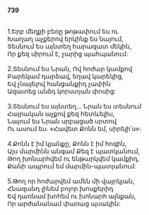 **739**

\
1.Երբ մեղքի բեռը թոթափում ես ու\
Խաղաղ աչքերով երկինք ես նայում,\
Տեսնում ես այնտեղ հարազատ մեկին,\
Որ քեզ սիրում է, չարից պահպանում:\
\
2.Տեսնում ես Նրան, Ով հոժար կամքով\
Բարեկամ դարձավ, եղավ կարեկից,\
Եվ չնայելով հանցանքիդ չափին\
Ազատեց անձդ կորստյան փոսից:\
\
3.Տեսնում ես այնտեղ... Նրան ես տեսնում\
Հայրական աչքով քեզ հետևելիս,\
Նայում ես Նրան սրբացած սրտով\
Ու ասում ես. «Հավետ Քոնն եմ, սիրելի՛ս»:\
\
4.Քոնն է իմ կյանքը, Քոնն է իմ հոգին,\
Այս մարմինն անգամ Քեզ է պատկանում,\
Թող խոնարհվեմ ու ենթարկվեմ կամքիդ,\
Քանի ապրում եմ մարմին-պատյանում:\
\
5.Թող որ հոժարվեմ ամեն մի վայրկյան,\
Հնազանդ լինեմ բոլոր խոսքերիդ\
Եվ դառնամ խոհեմ ու խոնարհ այնքան,\
Որ արժանանամ փառաց պսակին:
